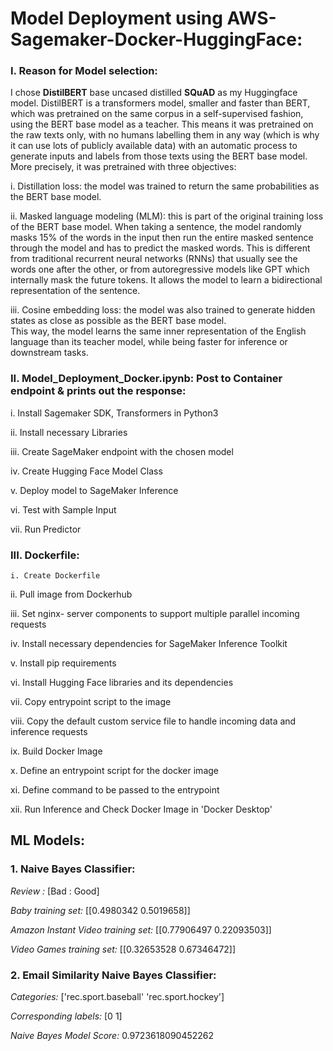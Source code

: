 # Model Deployment using AWS-Sagemaker-Docker-HuggingFace:  
   
### I. Reason for Model selection:             
      
I chose **DistilBERT** base uncased distilled **SQuAD** as my Huggingface model. DistilBERT is a transformers model, smaller and faster than BERT, which was pretrained on the same corpus in a self-supervised fashion, using the BERT base model as a teacher. This means it was pretrained on the raw texts only, with no humans labelling them in any way (which is why it can use lots of publicly available data) with an automatic process to generate inputs and labels from those texts using the BERT base model. More precisely, it was pretrained with three objectives:              
             
i. Distillation loss: the model was trained to return the same probabilities as the BERT base model.                            
  
ii. Masked language modeling (MLM): this is part of the original training loss of the BERT base model. When taking a sentence, the model randomly masks 15% of the words in the input then run the entire masked sentence through the model and has to predict the masked words. This is different from traditional recurrent neural networks (RNNs) that usually see the words one after the other, or from autoregressive models like GPT which internally mask the future tokens. It allows the model to learn a bidirectional representation of the sentence.         
           
iii. Cosine embedding loss: the model was also trained to generate hidden states as close as possible as the BERT base model.    
This way, the model learns the same inner representation of the English language than its teacher model, while being faster for inference or downstream tasks.

    
### II. Model_Deployment_Docker.ipynb: Post to Container endpoint & prints out the response:     
    
   i. Install Sagemaker SDK, Transformers in Python3   

  ii. Install necessary Libraries

  iii. Create SageMaker endpoint with the chosen model
  
   iv. Create Hugging Face Model Class

   v.  Deploy model to SageMaker Inference

   vi. Test with Sample Input

  vii. Run Predictor
  
 ### III. Dockerfile:

    i. Create Dockerfile  

   ii. Pull image from Dockerhub

  iii. Set nginx- server components to support multiple parallel incoming requests

   iv. Install necessary dependencies for SageMaker Inference Toolkit

   v.  Install pip requirements

   vi.  Install Hugging Face libraries and its dependencies

  vii.  Copy entrypoint script to the image

 viii. Copy the default custom service file to handle incoming data and inference requests
  
   ix. Build Docker Image

   x. Define an entrypoint script for the docker image

   xi. Define command to be passed to the entrypoint

  xii. Run Inference and Check Docker Image in 'Docker Desktop'
     
 ## ML Models:

 ### 1. Naive Bayes Classifier:
 
 *Review :* [Bad : Good]
 
*Baby training set:* [[0.4980342 0.5019658]]

*Amazon Instant Video training set:* [[0.77906497 0.22093503]]

*Video Games training set:* [[0.32653528 0.67346472]]

### 2. Email Similarity Naive Bayes Classifier:

*Categories:* ['rec.sport.baseball' 'rec.sport.hockey']

*Corresponding labels:* [0 1]

*Naive Bayes Model Score:* 0.9723618090452262
    
